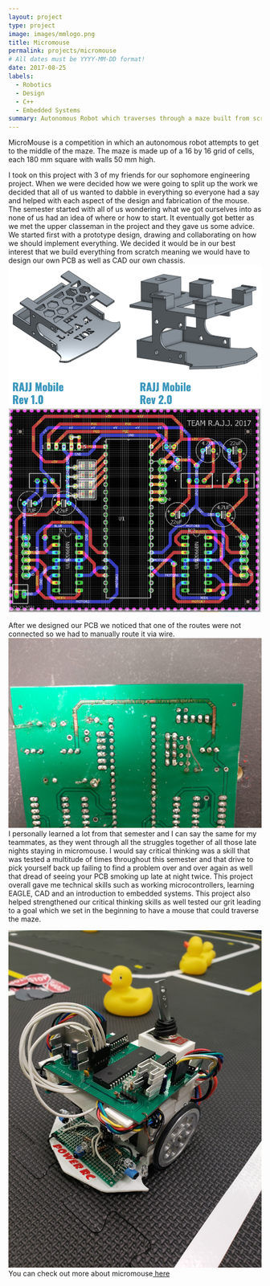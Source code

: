 ```yaml
---
layout: project
type: project
image: images/mmlogo.png
title: Micromouse
permalink: projects/micromouse
# All dates must be YYYY-MM-DD format!
date: 2017-08-25
labels:
  - Robotics
  - Design
  - C++
  - Embedded Systems
summary: Autonomous Robot which traverses through a maze built from scratch
---
```


MicroMouse is a competition in which an autonomous robot attempts to get to the middle of the maze. The maze is made up of a 16 by 16 grid of cells, each 180 mm square with walls 50 mm high.

I took on this project with 3 of my friends for our sophomore engineering project. When we were decided how we were going to split up the work we decided that all of us wanted to dabble in everything so everyone had a say and helped with each aspect of the design and fabrication of the mouse. The semester started with all of us wondering what we got ourselves into as none of us had an idea of where or how to start. It eventually got better as we met the upper classeman in the project and they gave us some advice. We started first with a prototype design, drawing and collaborating on how we should implement everything. We decided it would be in our best interest that we build everything from scratch meaning we would have to design our own PCB as well as CAD our own chassis.
 <img class="ui centered large image" src="../images/cad.png">
 <img class="ui centered large image" src="../images/pcbschematic.png">
 
After we designed our PCB we noticed that one of the routes were not connected so we had to manually route it via wire. 
<img class="ui centered large image" src="../images/rippcb.jpg">
I personally learned a lot from that semester and I can say the same for my teammates, as they went through all the struggles together of all those late nights staying in micromouse. I would say critical thinking was a skill that was tested a multitude of times throughout this semester and that drive to pick yourself back up failing to find a problem over and over again as well that dread of seeing your PCB smoking up late at night twice. This project overall gave me technical skills such as working microcontrollers, learning EAGLE, CAD and an introduction to embedded systems. This project also helped strengthened our critical thinking skills as well tested our grit leading to a goal which we set in the beginning to have a mouse that could traverse the maze.

<img class="ui centered large image" src="../images/mousev2.jpg">
You can check out more about micromouse<a href="http://micromouseusa.com/?page_id=23"> here</a>

